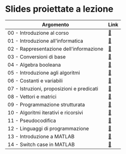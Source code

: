 # Slides proiettate a lezione

| Argomento | Link |
| --------- | ---- |
| 00 - Introduzione al corso | [:link:](00_programma.pdf) |
| 01 - Introduzione all'informatica | [:link:](01_intro.pdf) |
| 02 - Rappresentazione dell'informazione | [:link:](02_informazione.pdf) |
| 03 - Conversioni di base | [:link:](03_conversioni.pdf) |
| 04 - Algebra booleana | [:link:](04_booleana.pdf) |
| 05 - Introduzione agli algoritmi | [:link:](05_algoritmi.pdf) |
| 06 - Costanti e variabili | [:link:](06_variabili.pdf) |
| 07 - Istruzioni, proposizioni e predicati | [:link:](07_istruzioni.pdf) |
| 08 - Vettori e matrici | [:link:](08_vettori.pdf) |
| 09 - Programmazione strutturata | [:link:](09_strutturata.pdf) |
| 10 - Algoritmi iterativi e ricorsivi | [:link:](10_iterazione_ricorsione.pdf) |
| 11 - Pseudocodifica | [:link:](11_pseudocodifica.pdf) |
| 12 - Linguaggi di programmazione | [:link:](12_linguaggi.pdf) |
| 13 - Introduzione a MATLAB | [:link:](13_intro_matlab.pdf) |
| 14 - Switch case in MATLAB | [:link:](14_selezione_multipla.pdf) |
